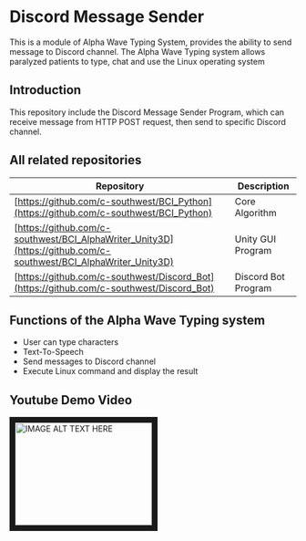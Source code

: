 ﻿# Discord Message Sender
 This is a module of Alpha Wave Typing System, provides the ability to send message to Discord channel.
 The Alpha Wave Typing system allows paralyzed patients to type, chat and use the Linux operating system
 
  ## Introduction
 This repository include the Discord Message Sender Program, which can receive message from HTTP POST request, then send to specific Discord channel.
 
  ## All related repositories
 |Repository             |Description|
 |----------     |-----------|
 |[https://github.com/c-southwest/BCI_Python](https://github.com/c-southwest/BCI_Python)| Core Algorithm |
 |[https://github.com/c-southwest/BCI_AlphaWriter_Unity3D](https://github.com/c-southwest/BCI_AlphaWriter_Unity3D)| Unity GUI Program|
 |[https://github.com/c-southwest/Discord_Bot](https://github.com/c-southwest/Discord_Bot)| Discord Bot Program|

## Functions of the Alpha Wave Typing system
* User can type characters
* Text-To-Speech
* Send messages to Discord channel
* Execute Linux command and display the result

## Youtube Demo Video
<a href="http://www.youtube.com/watch?feature=player_embedded&v=xDUA1Lh9cAE
" target="_blank"><img src="http://img.youtube.com/vi/xDUA1Lh9cAE/0.jpg" 
alt="IMAGE ALT TEXT HERE" width="240" height="180" border="10" /></a>
